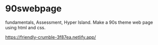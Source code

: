 # 90swebpage

fundamentals, Assessment, Hyper Island. Make a 90s theme web page using html and css.

https://friendly-crumble-3f87ea.netlify.app/
